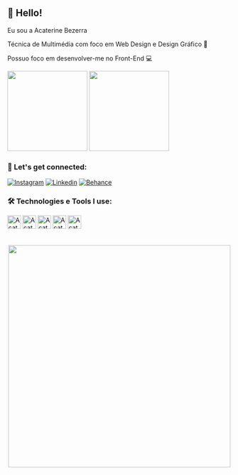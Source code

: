 ## 🙋 Hello!

Eu sou a Acaterine Bezerra

Técnica de Multimédia com foco em Web Design  e Design Gráfico 🎨

Possuo foco em desenvolver-me no Front-End 💻

<div>
  
  <img height="180em" src="https://github-readme-stats.vercel.app/api?username=acaterine&show_icons=true&theme=tokyonight"/>
  <img height="180em" src="https://github-readme-stats.vercel.app/api/top-langs/?username=acaterine&layout=compact&theme=tokyonight"/>
  
</div>

### 🤍 Let's get connected: 

[![Instagram](https://img.shields.io/badge/Instagram-E4405F?style=for-the-badge&logo=instagram&logoColor=white)](https://www.instagram.com/acaterine.designs/)
[![Linkedin](https://img.shields.io/badge/LinkedIn-0077B5?style=for-the-badge&logo=linkedin&logoColor=white)](https://www.linkedin.com/in/acaterinemariabb/)
[![Behance](https://img.shields.io/badge/-Behance-blue?style=for-the-badge&logo=behance&logoColor=white)](https://www.behance.net/acaterinebrasil)

### 🛠️ Technologies e Tools I use: 

<div>
  <img align="centeer" alt="Acaterine-html" height="30" wisth="40" src="https://cdn.jsdelivr.net/gh/devicons/devicon/icons/html5/html5-plain-wordmark.svg"/>

  <img align="centeer" alt="Acaterine-css" height="30" wisth="40" src="https://cdn.jsdelivr.net/gh/devicons/devicon/icons/css3/css3-plain-wordmark.svg"/>
 
  <img align="centeer" alt="Acaterine-JavaScript" height="30" wisth="40" src="https://cdn.jsdelivr.net/gh/devicons/devicon/icons/javascript/javascript-plain.svg"/>
 
  <img align="centeer" alt="Acaterine-PHP" height="30" wisth="40" src="https://cdn.jsdelivr.net/gh/devicons/devicon/icons/php/php-plain.svg"/>
 
  <img align="centeer" alt="Acaterine-WP" height="30" wisth="40" src="https://cdn.jsdelivr.net/gh/devicons/devicon/icons/wordpress/wordpress-original.svg"/>
 
</div><br><br>

<div align="center">
<img src="https://user-images.githubusercontent.com/99874019/193487579-92bf365b-f32a-4f70-8e24-e4ce637e62fc.gif" width="500px" />
</div>









  
  
